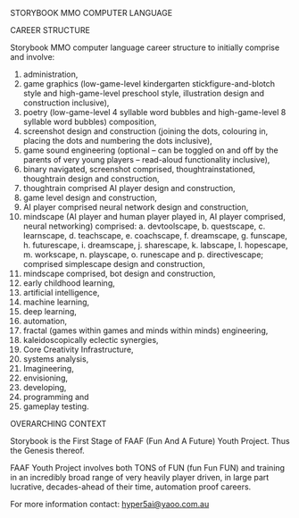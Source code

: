 STORYBOOK MMO COMPUTER LANGUAGE

CAREER STRUCTURE

Storybook MMO computer language career structure to initially comprise and involve:
1.	administration,
2.	game graphics (low-game-level kindergarten stickfigure-and-blotch style and high-game-level preschool style, illustration design and construction inclusive),
3.	poetry (low-game-level 4 syllable word bubbles and high-game-level 8 syllable word bubbles) composition,
4.	screenshot design and construction (joining the dots, colouring in, placing the dots and numbering the dots inclusive),
5.	game sound engineering (optional – can be toggled on and off by the parents of very young players – read-aloud functionality inclusive),
6.	binary navigated, screenshot comprised, thoughtrainstationed, thoughtrain design and construction,
7.	thoughtrain comprised AI player design and construction,
8.	game level design and construction,
9.	AI player comprised neural network design and construction,
10.	mindscape (AI player and human player played in, AI player comprised, neural networking) comprised:
a.	devtoolscape,
b.	questscape,
c.	learnscape,
d.	teachscape,
e.	coachscape,
f.	dreamscape,
g.	funscape,
h.	futurescape,
i.	dreamscape,
j.	sharescape,
k.	labscape,
l.	hopescape,
m.	workscape,
n.	playscape,
o.	runescape and
p.	directivescape;
comprised simplescape design and construction,
11.	mindscape comprised, bot design and construction,
12.	early childhood learning,
13.	artificial intelligence,
14.	machine learning,
15.	deep learning,
16.	automation,
17.	fractal (games within games and minds within minds) engineering,
18.	kaleidoscopically eclectic synergies,
19.	Core Creativity Infrastructure,
20.	systems analysis,
21.	Imagineering,
22.	envisioning,
23.	developing,
24.	programming and
25.	gameplay testing.

OVERARCHING CONTEXT

Storybook is the First Stage of FAAF (Fun And A Future) Youth Project. Thus the Genesis thereof.

FAAF Youth Project involves both TONS of FUN (fun Fun FUN) and training in an incredibly broad range of very heavily player driven, in large part lucrative, decades-ahead of their time, automation proof careers.

For more information contact: hyper5ai@yaoo.com.au
